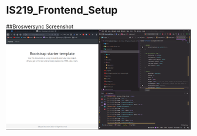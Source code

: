 # IS219_Frontend_Setup

##Broswersync Screenshot
![Browsersync Screenshot](screenshots/browsersync.png)